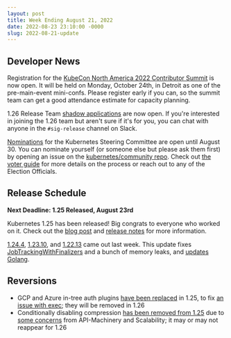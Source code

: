 ```yaml
---
layout: post
title: Week Ending August 21, 2022
date: 2022-08-23 23:10:00 -0000
slug: 2022-08-21-update
---
```


## Developer News

Registration for the [KubeCon North America 2022 Contributor Summit](https://www.kubernetes.dev/events/2022/kcsna/registration/) is now open. It will be held on Monday, October 24th, in Detroit as one of the pre-main-event mini-confs. Please register early if you can, so the summit team can get a good attendance estimate for capacity planning.

1.26 Release Team [shadow applications](https://bit.ly/k8s126-shadow-form) are now open. If you're interested in joining the 1.26 team but aren't sure if it's for you, you can chat with anyone in the `#sig-release` channel on Slack.

[Nominations](https://groups.google.com/a/kubernetes.io/g/dev/c/62BE_l-MCHI) for
the Kubernetes Steering Committee are open until August 30. You can nominate yourself (or someone else but please ask them first) by opening an issue on the [kubernetes/community repo](https://github.com/kubernetes/community/issues/new). Check out [the voter guide](https://github.com/kubernetes/community/tree/master/elections/steering/2022#candidacy-process) for more details on the process or reach out to any of the Election Officials.

## Release Schedule

**Next Deadline: 1.25 Released, August 23rd**

Kubernetes 1.25 has been released! Big congrats to everyone who worked on it. Check out the [blog post](https://kubernetes.io/blog/2022/08/23/kubernetes-v1-25-release/) and [release notes](https://github.com/kubernetes/kubernetes/blob/master/CHANGELOG/CHANGELOG-1.25.md) for more information.

[1.24.4](https://github.com/kubernetes/kubernetes/blob/master/CHANGELOG/CHANGELOG-1.24.md), [1.23.10](https://github.com/kubernetes/kubernetes/blob/master/CHANGELOG/CHANGELOG-1.23.md), and [1.22.13](https://github.com/kubernetes/kubernetes/blob/master/CHANGELOG/CHANGELOG-1.22.md) came out last week.  This update fixes [JobTrackingWithFinalizers](https://github.com/kubernetes/kubernetes/pull/111664) and a bunch of memory leaks, and [updates Golang](https://github.com/kubernetes/kubernetes/pull/111639).

## Reversions

* GCP and Azure in-tree auth plugins [have been replaced](https://github.com/kubernetes/kubernetes/pull/111918) in 1.25, to fix [an issue with exec](https://github.com/kubernetes/kubernetes/issues/111911); they will be removed in 1.26
* Conditionally disabling compression [has been removed from 1.25](https://github.com/kubernetes/kubernetes/pull/111896) due to [some concerns](https://github.com/kubernetes/kubernetes/pull/111507#issuecomment-1218371898) from API-Machinery and Scalability; it may or may not reappear for 1.26
